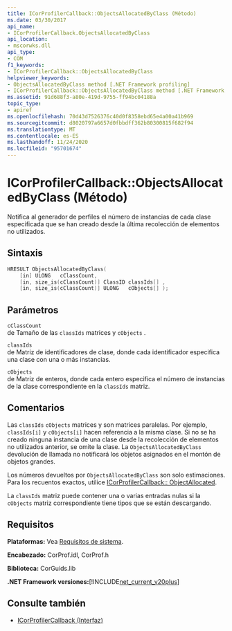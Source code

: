 ```yaml
---
title: ICorProfilerCallback::ObjectsAllocatedByClass (Método)
ms.date: 03/30/2017
api_name:
- ICorProfilerCallback.ObjectsAllocatedByClass
api_location:
- mscorwks.dll
api_type:
- COM
f1_keywords:
- ICorProfilerCallback::ObjectsAllocatedByClass
helpviewer_keywords:
- ObjectsAllocatedByClass method [.NET Framework profiling]
- ICorProfilerCallback::ObjectsAllocatedByClass method [.NET Framework profiling]
ms.assetid: 91d688f3-a80e-419d-9755-ff94bc04188a
topic_type:
- apiref
ms.openlocfilehash: 70d43d7526376c40d0f8358ebd65e4a00a41b969
ms.sourcegitcommit: d8020797a6657d0fbbdff362b80300815f682f94
ms.translationtype: MT
ms.contentlocale: es-ES
ms.lasthandoff: 11/24/2020
ms.locfileid: "95701674"
---
```

# <a name="icorprofilercallbackobjectsallocatedbyclass-method"></a>ICorProfilerCallback::ObjectsAllocatedByClass (Método)

Notifica al generador de perfiles el número de instancias de cada clase especificada que se han creado desde la última recolección de elementos no utilizados.  
  
## <a name="syntax"></a>Sintaxis  
  
```cpp  
HRESULT ObjectsAllocatedByClass(  
    [in] ULONG   cClassCount,  
    [in, size_is(cClassCount)] ClassID classIds[] ,  
    [in, size_is(cClassCount)] ULONG   cObjects[] );  
```  
  
## <a name="parameters"></a>Parámetros  

 `cClassCount`  
 de Tamaño de las `classIds` matrices y `cObjects` .  
  
 `classIds`  
 de Matriz de identificadores de clase, donde cada identificador especifica una clase con una o más instancias.  
  
 `cObjects`  
 de Matriz de enteros, donde cada entero especifica el número de instancias de la clase correspondiente en la `classIds` matriz.  
  
## <a name="remarks"></a>Comentarios  

 Las `classIds` `cObjects` matrices y son matrices paralelas. Por ejemplo, `classIds[i]` y `cObjects[i]` hacen referencia a la misma clase. Si no se ha creado ninguna instancia de una clase desde la recolección de elementos no utilizados anterior, se omite la clase. La `ObjectsAllocatedByClass` devolución de llamada no notificará los objetos asignados en el montón de objetos grandes.  
  
 Los números devueltos por `ObjectsAllocatedByClass` son solo estimaciones. Para los recuentos exactos, utilice [ICorProfilerCallback:: ObjectAllocated](icorprofilercallback-objectallocated-method.md).  
  
 La `classIds` matriz puede contener una o varias entradas nulas si la `cObjects` matriz correspondiente tiene tipos que se están descargando.  
  
## <a name="requirements"></a>Requisitos  

 **Plataformas:** Vea [Requisitos de sistema](../../get-started/system-requirements.md).  
  
 **Encabezado:** CorProf.idl, CorProf.h  
  
 **Biblioteca:** CorGuids.lib  
  
 **.NET Framework versiones:**[!INCLUDE[net_current_v20plus](../../../../includes/net-current-v20plus-md.md)]  
  
## <a name="see-also"></a>Consulte también

- [ICorProfilerCallback (Interfaz)](icorprofilercallback-interface.md)
